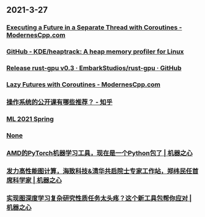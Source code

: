 
## 2021-3-27

### [Executing a Future in a Separate Thread with Coroutines - ModernesCpp.com](http://www.modernescpp.com/index.php/executing-a-future-in-a-separate-thread-with-coroutines)

### [GitHub - KDE/heaptrack: A heap memory profiler for Linux](https://github.com/KDE/heaptrack)

### [Release rust-gpu v0.3 · EmbarkStudios/rust-gpu · GitHub](https://github.com/EmbarkStudios/rust-gpu/releases/tag/v0.3.0)

### [Lazy Futures with Coroutines - ModernesCpp.com](http://www.modernescpp.com/index.php/lazy-futures-with-coroutines-in-c-20)

### [操作系统的公开课有哪些推荐？ - 知乎](https://www.zhihu.com/question/23896915/answer/1802416054?utm_medium=social&utm_oi=49336847171584&utm_source=com.instapaper.android)

### [ML 2021 Spring](https://speech.ee.ntu.edu.tw/~hylee/ml/2021-spring.html)

### [None](https://www.bilibili.com/video/av929386644/)

### [AMD的PyTorch机器学习工具，现在是一个Python包了 | 机器之心](https://www.jiqizhixin.com/articles/2021-03-26-3)

### [发力高性能图计算，海致科技&清华共启院士专家工作站，郑纬民任首席科学家 | 机器之心](https://www.jiqizhixin.com/articles/2021-03-25-9)

### [实现图深度学习复杂研究性质任务太头疼？这个新工具包帮你应对 | 机器之心](https://www.jiqizhixin.com/articles/2021-03-25-5)